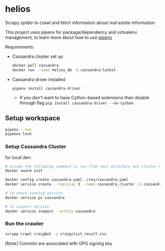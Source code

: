 # helios

Scrapy spider to crawl and fetch information about real estate information

This project uses pipenv for package/dependency and virtualenv management, to learn more about how to use [pipenv](https://pipenv.readthedocs.io/en/latest/)

Requirements:

* Cassandra cluster set up

  ```bash
  docker pull cassandra
  docker run --name helios_db -d cassandra:latest
  ```

* Cassandra driver installed

  `pipenv install cassandra-driver`

  - if you don't want to have Cython-based extensions then disable through flag
  `pip install cassandra-driver --no-cython`

## Setup workspace

```bash
pipenv --two
pipeenv lock
```

### Setup Cassandra Cluster

for local dev:

```bash
# assume the following command is run from root directory and cluster nodes are within the same VM
docker swarm init

docker config create cassandra.yaml ./res/cassandra.yaml
docker service create --replicas 3 --name cassandra_cluster -d cassandra:3.11.3-mh

# to check running service
docker service ps cassandra

# to inspect service
docker service inspect --pretty cassandra
```

### Run the crawler

```bash
scrapy crawl craigbot -o craigslist_result.csv
```

[Note]
Commits are associated with GPG signing key
